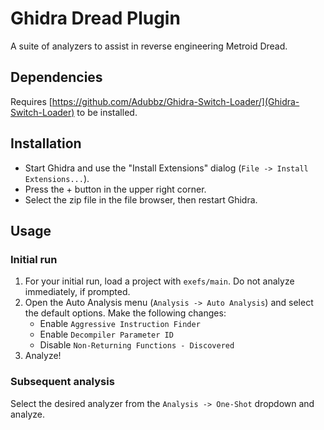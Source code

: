 # Ghidra Dread Plugin

A suite of analyzers to assist in reverse engineering Metroid Dread.

## Dependencies

Requires [https://github.com/Adubbz/Ghidra-Switch-Loader/](Ghidra-Switch-Loader) to be installed. 

## Installation

 - Start Ghidra and use the "Install Extensions" dialog (`File -> Install Extensions...`).
 - Press the + button in the upper right corner.
 - Select the zip file in the file browser, then restart Ghidra.

## Usage

### Initial run
 1) For your initial run, load a project with `exefs/main`. Do not analyze immediately, if prompted.
 2) Open the Auto Analysis menu (`Analysis -> Auto Analysis`) and select the default options. Make the following changes:
    - Enable `Aggressive Instruction Finder`
    - Enable `Decompiler Parameter ID`
    - Disable `Non-Returning Functions - Discovered`
 3) Analyze!

### Subsequent analysis
Select the desired analyzer from the `Analysis -> One-Shot` dropdown and analyze.
